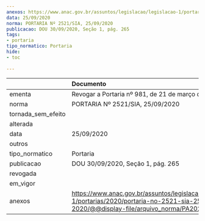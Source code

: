 ```yaml
---
anexos: https://www.anac.gov.br/assuntos/legislacao/legislacao-1/portarias/2020/portaria-no-2521-sia-25-09-2020/@@display-file/arquivo_norma/PA2020-2521.pdf
data: 25/09/2020
norma: PORTARIA Nº 2521/SIA, 25/09/2020
publicacao: DOU 30/09/2020, Seção 1, pág. 265
tags:
- portaria
tipo_normatico: Portaria
hide: 
- toc 
 
---
```


|                    | Documento                                                                                                                                            |
|:-------------------|:-----------------------------------------------------------------------------------------------------------------------------------------------------|
| ementa             | Revogar a Portaria nº 981, de 21 de março de 2017.                                                                                                   |
| norma              | PORTARIA Nº 2521/SIA, 25/09/2020                                                                                                                     |
| tornada_sem_efeito |                                                                                                                                                      |
| alterada           |                                                                                                                                                      |
| data               | 25/09/2020                                                                                                                                           |
| outros             |                                                                                                                                                      |
| tipo_normatico     | Portaria                                                                                                                                             |
| publicacao         | DOU 30/09/2020, Seção 1, pág. 265                                                                                                                    |
| revogada           |                                                                                                                                                      |
| em_vigor           |                                                                                                                                                      |
| anexos             | https://www.anac.gov.br/assuntos/legislacao/legislacao-1/portarias/2020/portaria-no-2521-sia-25-09-2020/@@display-file/arquivo_norma/PA2020-2521.pdf |